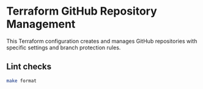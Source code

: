 # Terraform GitHub Repository Management

This Terraform configuration creates and manages GitHub repositories with specific settings and branch protection rules.

## Lint checks

```bash
make format
```
